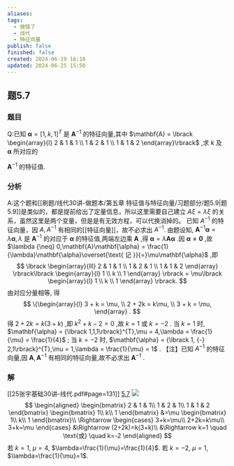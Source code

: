 ```yaml
---
aliases: 
tags:
  - 做错了
  - 线代
  - 特征向量
publish: false
finished: false
created: 2024-06-19 16:18
updated: 2024-06-25 15:50
---
```

## 题5.7
### 题目
Q:已知 $\mathbf{\alpha } = {\lbrack  1,k,1\rbrack  }^{T}$ 是 ${\mathbf{A}}^{-1}$ 的特征向量,其中 $\mathbf{A} = \lbrack  \begin{array}{l} 2 & 1 & 1 \\  1 & 2 & 1 \\  1 & 1 & 2 \end{array}\rbrack$ ,求 $k$ 及 $\mathbf{\alpha }$ 所对应的

${\mathbf{A}}^{-1}$ 的特征值.
### 分析 
A:这个题和[[刷题/线代30讲-做题本/第五章 特征值与特征向量/习题部分/题5.9|题5.9]]是类似的，都是提前给出了定量信息，所以这里需要自己建立 $A\xi=\lambda \xi$ 的关系，虽然这里是两个变量，但是是有无效方程，可以代换消掉的。
已知 $A^{-1}$ 的特征向量，因 $A, A^{-1}$ 有相同的[[特征向量]]，故不必求出 $A^{-1}$.
由题设知, ${\mathbf{A}}^{{-}1}\mathbf{\alpha} = \lambda\mathbf{\alpha},\lambda$ 是 ${\mathbf{A}}^{{-}1}$ 的对应于 $\mathbf{\alpha}$ 的特征值,两端左边乘 $\mathbf{A}$ ,得 $\mathbf{\alpha} = \lambda\mathbf{A}\mathbf{\alpha}$ .因 $\mathbf{\alpha} {\neq} \mathbf{0}$ ,故 $\lambda {\neq} 0,\mathbf{A}\mathbf{\alpha} = \frac{1}{\lambda}\mathbf{\alpha}\overset{\text{ 记 }}{=}\mu\mathbf{\alpha}$ ,即
$$
\lbrack \begin{array}{lll} 2 & 1 & 1 \\ 1 & 2 & 1 \\ 1 & 1 & 2 \end{array} \rbrack\lbrack \begin{array}{l} 1 \\ k \\ 1 \end{array} \rbrack = \mu\lbrack \begin{array}{l} 1 \\ k \\ 1 \end{array} \rbrack.
$$
由对应分量相等, 得
$$
\{\begin{array}{l} 3 + k = \mu, \\ 2 + 2k = k\mu, \\ 3 + k = \mu, \end{array} .
$$
得 $2 + 2k = k(3 + k)$ ,即 $k^{2} + k {-} 2 = 0$ ,故 $k = 1$ 或 $k = {-} 2$ .
当 $k = 1$ 时, $\mathbf{\alpha} = {\lbrack 1,1,1\rbrack}^{T},\mu = 4,\lambda = \frac{1}{\mu} = \frac{1}{4}$ ; 当 $k = {-} 2$ 时, $\mathbf{\alpha} = {\lbrack 1, {-} 2,1\rbrack}^{T},\mu = 1,\lambda = \frac{1}{\mu} = 1$ .
【注】已知 $A^{{-}1}$ 的特征向量,因 $\mathbf{A},{\mathbf{A}}^{{-}1}$ 有相同的特征向量,故不必求出 ${\mathbf{A}}^{{-}1}$ .
### 解 
[[25张宇基础30讲-线代.pdf#page=131]]
[5.7](obsidian://bookmaster?type=open-book&bid=HRBkGbReXHHpCWQt&aid=235d0ced-70c3-f6b4-c900-3dbfb9f27c53&page=131)
![](https://img.hwenyi.tech/202409061608605.webp)
$$
\begin{aligned}
\begin{bmatrix}
2 & 1 & 1\\
1 & 2 & 1\\
1 & 1 & 2
\end{bmatrix}
\begin{bmatrix}
1\\
k\\
1
\end{bmatrix}
&=\mu
\begin{bmatrix}
1\\
k\\
1
\end{bmatrix}\\
\Rightarrow
\begin{cases}
3+k=\mu\\
2+2k=k\mu\\
3+k=\mu
\end{cases}
&\Rightarrow
(2+2k)=k(3+k)\\
&\Rightarrow
k=1 \quad \text{或} \quad  k=-2
\end{aligned}
$$
若 $k=1$, $\mu=4$, $\lambda=\frac{1}{\mu}=\frac{1}{4}$.
若 $k=-2$, $\mu=1$, $\lambda=\frac{1}{\mu}=1$.

